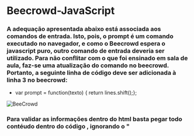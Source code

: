 # Beecrowd-JavaScript

### A adequação apresentada abaixo está associada aos comandos de entrada. Isto, pois, o prompt é um comando executado no navegador, e como o Beecrowd espera o javascript puro, outro comando de entrada deveria ser utilizado. Para não conflitar com o que foi ensinado em sala de aula, faz-se uma atualização do comando no beecrowd. Portanto, a seguinte linha de código deve ser adicionada à linha 3 no beecrowd:

* var prompt = function(texto) { return lines.shift();};

![BeeCrowd](https://user-images.githubusercontent.com/58401882/161648767-a34fd046-dd1b-4ec4-81e4-73d8d592c2bb.JPG)

### Para validar as informações dentro do html basta pegar todo contéudo dentro do código <script> //Tudo aqui </script> , ignorando o "<script>" e colocando no beecrowd no número do problema específico.
